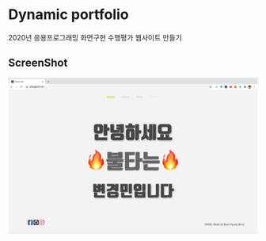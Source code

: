 # Dynamic portfolio

2020년 응용프로그래밍 화면구현 수행평가 웹사이트 만들기

## ScreenShot
![src/Contents/ScreenShot-1.png](src/Contents/ScreenShot-1.png)